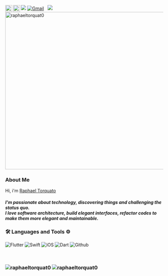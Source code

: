 
![](https://visitor-badge.glitch.me/badge?page_id=raphaeltorquat0.raphaeltorquat0)
<a href="https://discord.gg/Raphael_Torquato#9346">
  <img align="left" alt="RaphaelTorquat0 Discord" width="22px" src="https://raw.githubusercontent.com/peterthehan/peterthehan/master/assets/discord.svg" />
</a>
<a href="https://www.linkedin.com/in/raphaeltorquato/">
  <img align="left" alt="RaphaelTorqua0 LinkedIN" width="22px" src="https://raw.githubusercontent.com/peterthehan/peterthehan/master/assets/linkedin.svg" />
</a>
</a>
<a href="mailto:raphael.martini@live.com"><img alt="Gmail" src="https://img.shields.io/badge/Gmail-D14836?style=flat&logo=gmail&logoColor=white" /></a> &nbsp;
<a href="https://instagram.com/euraphaeltorquato"><img src="https://img.shields.io/badge/-@euraphaeltorquato-E4405F?style=flat&logo=Instagram&logoColor=white"/></a> &nbsp;
<br />
<a href="https://www.lowgif.com/611f42f31af0842c.html" target="_blank"><img id="editableimage2" src="https://cdn.lowgif.com/full/611f42f31af0842c-.gif" border="0" alt="raphaeltorquat0" width="1000px" height="500px"/></a>
<h3> About Me </h3>
  
Hi, i'm [Raphael Torquato](https://raphaeltorquat0.me/)  <br/> 
<h5>I'm passionate about technology, discovering things and challenging the status quo. <br/>
I love software architecture,
build elegant interfaces, 
refactor codes to make them more elegant and maintainable.</h5>

<h3> 🛠 Languages and Tools ⚙️ </h3>
<p>
  <img alt="Flutter" src="https://img.shields.io/badge/Flutter-02569B?style=for-the-badge&logo=flutter&logoColor=white" />
  <img alt="Swift" src="https://img.shields.io/badge/Swift-FA7343?style=for-the-badge&logo=swift&logoColor=white" />
  <img alt="iOS" src="https://img.shields.io/badge/iOS-000000?style=for-the-badge&logo=ios&logoColor=white" />
  <img alt="Dart" src="https://img.shields.io/badge/Dart-0175C2?style=for-the-badge&logo=dart&logoColor=white" />
  <img alt="Github" src="https://img.shields.io/badge/GitHub-100000?style=for-the-badge&logo=github&logoColor=white" />
</p>
<br/>
<h3>
<p align="left"> <img src="[https://github-readme-stats.vercel.app/api?username=raphaeltorquat0&show_icons=true&theme=gotham]" alt="raphaeltorquat0" />
<img src="https://github-readme-stats.vercel.app/api/top-langs/?username=raphaeltorquat0&theme=gotham&wakatime" alt= "raphaeltorquat0"/> </h3>
<br/>
